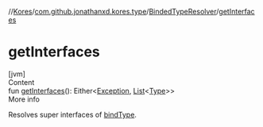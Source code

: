 //[Kores](../../index.md)/[com.github.jonathanxd.kores.type](../index.md)/[BindedTypeResolver](index.md)/[getInterfaces](get-interfaces.md)



# getInterfaces  
[jvm]  
Content  
fun [getInterfaces](get-interfaces.md)(): Either<[Exception](https://kotlinlang.org/api/latest/jvm/stdlib/kotlin/-exception/index.html), [List](https://kotlinlang.org/api/latest/jvm/stdlib/kotlin.collections/-list/index.html)<[Type](https://docs.oracle.com/javase/8/docs/api/java/lang/reflect/Type.html)>>  
More info  


Resolves super interfaces of [bindType](bind-type.md).

  



